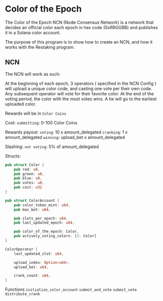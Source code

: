 # Color of the Epoch

The Color of the Epoch NCN (Node Consensus Network) is a network that decides an official color each epoch in hex code (0xRRGGBB) and publishes it in a Solana color account.

The purpose of this program is to show how to create an NCN, and how it works with the Restaking program.

## NCN

The NCN will work as such:

At the beginning of each epoch, 3 operators ( specified in the NCN Config ) will upload a unique color code, and casting one vote per their own code. Any subsequent operator will vote for their favorite color. At the end of the voting period, the color with the most votes wins. A tie will go to the earliest uploaded color.

Rewards will be in `Color Coins`

Cost:
`submitting`: 0-100 Color Coins

Rewards payout:
`voting`:     10  x amount_delegated
`cranking`:    1  x amount_delegated
`winning`:     upload_bet x amount_delegated

Slashing:
`not voting`: 5% of amount_delegated

Structs:

```rust
pub struct Color {
    pub red: u8,
    pub green: u8,
    pub blue: u8,
    pub votes: u8,
    pub cost: u32
}
```

```rust
pub struct ColorAccount {
    pub color_token_mint: u64,
    pub max_bet: u64,

    pub slots_per_epoch: u64,
    pub last_updated_epoch: u64,

    pub color_of_the_epoch: Color,
    pub actively_voting_colors: [3: Color]
}
```

```rust
ColorOperator {
    last_updated_slot: u64,

    upload_index: Option<u64>,
    upload_bet: u64,

    crank_count: u64,
}
```

Functions
`initialize_color_account`
`submit_and_vote`
`submit_vote`
`distribute_crank`

